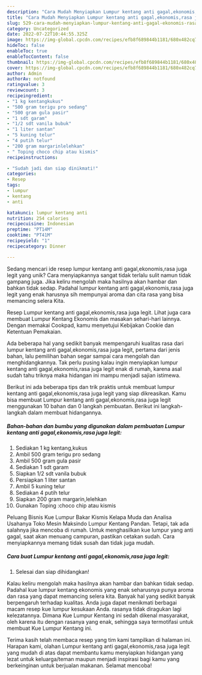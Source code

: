 ```yaml
---
description: "Cara Mudah Menyiapkan Lumpur kentang anti gagal,ekonomis,rasa juga legit yang Mantap"
title: "Cara Mudah Menyiapkan Lumpur kentang anti gagal,ekonomis,rasa juga legit yang Mantap"
slug: 529-cara-mudah-menyiapkan-lumpur-kentang-anti-gagal-ekonomis-rasa-juga-legit-yang-mantap
category: Uncategorized
date: 2022-07-22T10:44:55.325Z
image: https://img-global.cpcdn.com/recipes/efb8f689844b1181/680x482cq70/lumpur-kentang-anti-gagalekonomisrasa-juga-legit-foto-resep-utama.jpg
hideToc: false
enableToc: true
enableTocContent: false
thumbnail: https://img-global.cpcdn.com/recipes/efb8f689844b1181/680x482cq70/lumpur-kentang-anti-gagalekonomisrasa-juga-legit-foto-resep-utama.jpg
cover: https://img-global.cpcdn.com/recipes/efb8f689844b1181/680x482cq70/lumpur-kentang-anti-gagalekonomisrasa-juga-legit-foto-resep-utama.jpg
author: Admin
authorAv: notfound
ratingvalue: 3
reviewcount: 3
recipeingredient:
- "1 kg kentangkukus"
- "500 gram terigu pro sedang"
- "500 gram gula pasir"
- "1 sdt garam"
- "1/2 sdt vanila bubuk"
- "1 liter santan"
- "5 kuning telur"
- "4 putih telur"
- "200 gram margarinlelehkan"
- " Toping choco chip atau kismis"
recipeinstructions:

- "Sudah jadi dan siap dinikmati!"
categories:
- Resep
tags:
- lumpur
- kentang
- anti

katakunci: lumpur kentang anti 
nutrition: 254 calories
recipecuisine: Indonesian
preptime: "PT14M"
cooktime: "PT41M"
recipeyield: "1"
recipecategory: Dinner

---
```





Sedang mencari ide resep lumpur kentang anti gagal,ekonomis,rasa juga legit yang unik? Cara menyiapkannya sangat tidak terlalu sulit namun tidak gampang juga. Jika keliru mengolah maka hasilnya akan hambar dan bahkan tidak sedap. Padahal lumpur kentang anti gagal,ekonomis,rasa juga legit yang enak harusnya sih mempunyai aroma dan cita rasa yang bisa memancing selera Kita.





Resep Lumpur kentang anti gagal,ekonomis,rasa juga legit. Lihat juga cara membuat Lumpur Kentang Ekonomis dan masakan sehari-hari lainnya. Dengan memakai Cookpad, kamu menyetujui Kebijakan Cookie dan Ketentuan Pemakaian.

Ada beberapa hal yang sedikit banyak mempengaruhi kualitas rasa dari lumpur kentang anti gagal,ekonomis,rasa juga legit, pertama dari jenis bahan, lalu pemilihan bahan segar sampai cara mengolah dan menghidangkannya. Tak perlu pusing kalau ingin menyiapkan lumpur kentang anti gagal,ekonomis,rasa juga legit enak di rumah, karena asal sudah tahu triknya maka hidangan ini mampu menjadi sajian istimewa.






Berikut ini ada beberapa tips dan trik praktis untuk membuat lumpur kentang anti gagal,ekonomis,rasa juga legit yang siap dikreasikan. Kamu bisa membuat Lumpur kentang anti gagal,ekonomis,rasa juga legit menggunakan 10 bahan dan 0 langkah pembuatan. Berikut ini langkah-langkah dalam membuat hidangannya.

<!--inarticleads1-->

##### Bahan-bahan dan bumbu yang digunakan dalam pembuatan Lumpur kentang anti gagal,ekonomis,rasa juga legit:

1. Sediakan 1 kg kentang,kukus
1. Ambil 500 gram terigu pro sedang
1. Ambil 500 gram gula pasir
1. Sediakan 1 sdt garam
1. Siapkan 1/2 sdt vanila bubuk
1. Persiapkan 1 liter santan
1. Ambil 5 kuning telur
1. Sediakan 4 putih telur
1. Siapkan 200 gram margarin,lelehkan
1. Gunakan  Toping :choco chip atau kismis


Peluang Bisnis Kue Lumpur Bakar Kismis Kelapa Muda dan Analisa Usahanya Toko Mesin Maksindo Lumpur Kentang Pandan. Tetapi, tak ada salahnya jika mencoba di rumah. Untuk menghasilkan kue lumpur yang anti gagal, saat akan menuang campuran, pastikan cetakan sudah. Cara menyiapkannya memang tidak susah dan tidak juga mudah. 

<!--inarticleads2-->

##### Cara buat Lumpur kentang anti gagal,ekonomis,rasa juga legit:


1. Selesai dan siap dihidangkan!

Kalau keliru mengolah maka hasilnya akan hambar dan bahkan tidak sedap. Padahal kue lumpur kentang ekonomis yang enak seharusnya punya aroma dan rasa yang dapat memancing selera kita. Banyak hal yang sedikit banyak berpengaruh terhadap kualitas. Anda juga dapat menikmati berbagai macam resep kue lumpur kesukaan Anda. rasanya tidak diragukan lagi kelezatannya. Dimana Kue Lumpur Kentang ini sedah dikenal masyarakat, oleh karena itu dengan rasanya yang enak, sehingga saya termotifasi untuk membuat Kue Lumpur Kentang ini. 

Terima kasih telah membaca resep yang tim kami tampilkan di halaman ini. Harapan kami, olahan Lumpur kentang anti gagal,ekonomis,rasa juga legit yang mudah di atas dapat membantu kamu menyiapkan hidangan yang lezat untuk keluarga/teman maupun menjadi inspirasi bagi kamu yang berkeinginan untuk berjualan makanan. Selamat mencoba!

